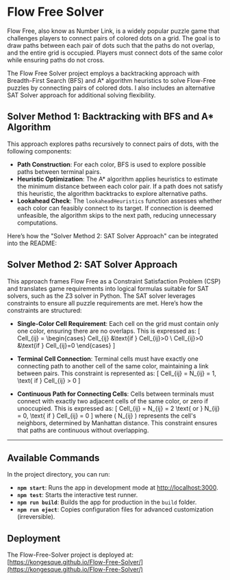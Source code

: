 # Flow Free Solver

Flow Free, also know as Number Link, is a widely popular puzzle game that challenges players to connect pairs of colored dots on a grid. The goal is to draw paths between each pair of dots such that the paths do not overlap, and the entire grid is occupied. Players must connect dots of the same color while ensuring paths do not cross.

The Flow Free Solver project employs a backtracking approach with Breadth-First Search (BFS) and A* algorithm heuristics to solve Flow-Free puzzles by connecting pairs of colored dots. I also includes an alternative SAT Solver approach for additional solving flexibility.

## Solver Method 1: Backtracking with BFS and A* Algorithm

This approach explores paths recursively to connect pairs of dots, with the following components:

- **Path Construction**: For each color, BFS is used to explore possible paths between terminal pairs.
- **Heuristic Optimization**: The A* algorithm applies heuristics to estimate the minimum distance between each color pair. If a path does not satisfy this heuristic, the algorithm backtracks to explore alternative paths.
- **Lookahead Check**: The `lookaheadHeuristics` function assesses whether each color can feasibly connect to its target. If connection is deemed unfeasible, the algorithm skips to the next path, reducing unnecessary computations.

Here’s how the "Solver Method 2: SAT Solver Approach" can be integrated into the README:

## Solver Method 2: SAT Solver Approach

This approach frames Flow Free as a Constraint Satisfaction Problem (CSP) and translates game requirements into logical formulas suitable for SAT solvers, such as the Z3 solver in Python. The SAT solver leverages constraints to ensure all puzzle requirements are met. Here’s how the constraints are structured:

- **Single-Color Cell Requirement**: Each cell on the grid must contain only one color, ensuring there are no overlaps. This is expressed as:
  \[
  Cell_{ij} = \begin{cases}
   Cell_{ij} &\text{if } Cell_{ij}>0 \\
   Cell_{ij}>0 &\text{if } Cell_{ij}=0
  \end{cases}
  \]

- **Terminal Cell Connection**: Terminal cells must have exactly one connecting path to another cell of the same color, maintaining a link between pairs. This constraint is represented as:
  \[
  Cell_{ij} = N_{ij} = 1, \text{ if } Cell_{ij} > 0
  \]

- **Continuous Path for Connecting Cells**: Cells between terminals must connect with exactly two adjacent cells of the same color, or zero if unoccupied. This is expressed as:
  \[
  Cell_{ij} = N_{ij} = 2 \text{ or } N_{ij} = 0, \text{ if } Cell_{ij} = 0
  \]
  where \( N_{ij} \) represents the cell's neighbors, determined by Manhattan distance. This constraint ensures that paths are continuous without overlapping.

---

## Available Commands

In the project directory, you can run:

- **`npm start`**: Runs the app in development mode at [http://localhost:3000](http://localhost:3000).
- **`npm test`**: Starts the interactive test runner.
- **`npm run build`**: Builds the app for production in the `build` folder.
- **`npm run eject`**: Copies configuration files for advanced customization (irreversible).

## Deployment

The Flow-Free-Solver project is deployed at: [https://kongesque.github.io/Flow-Free-Solver/](https://kongesque.github.io/Flow-Free-Solver/)
